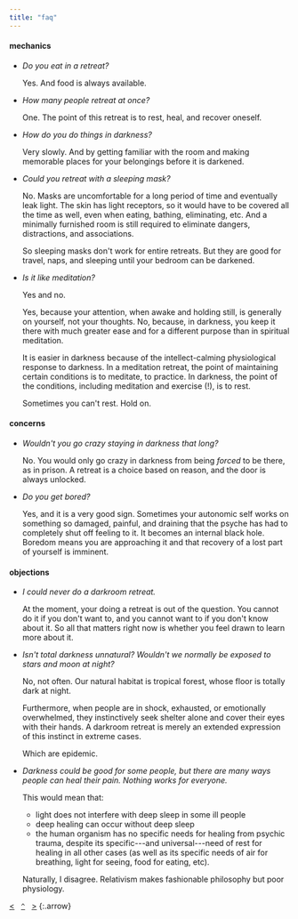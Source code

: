 ```yaml
---
title: "faq"
---
```


#### mechanics

- _Do you eat in a retreat?_

    Yes. And food is always available.

- _How many people retreat at once?_

    One. The point of this retreat is to rest, heal, and recover oneself.

- _How do you do things in darkness?_

    Very slowly. And by getting familiar with the room and making memorable places for your belongings before it is darkened.

- _Could you retreat with a sleeping mask?_

    No. Masks are uncomfortable for a long period of time and eventually leak light. The skin has light receptors, so it would have to be covered all the time as well, even when eating, bathing, eliminating, etc. And a minimally furnished room is still required to eliminate dangers, distractions, and associations.
	
    So sleeping masks don't work for entire retreats. But they are good for travel, naps, and sleeping until your bedroom can be darkened.

- _Is it like meditation?_

    Yes and no. 

    Yes, because your attention, when awake and holding still, is generally on yourself, not your thoughts. No, because, in darkness, you keep it there with much greater ease and for a different purpose than in spiritual meditation.
 
    It is easier in darkness because of the intellect-calming physiological response to darkness. In a meditation retreat, the point of maintaining certain conditions is to meditate, to practice. In darkness, the point of the conditions, including meditation and exercise (!), is to rest. 
    
    Sometimes you can't rest. Hold on.

#### concerns

- _Wouldn't you go crazy staying in darkness that long?_

    No. You would only go crazy in darkness from being _forced_ to be there, as in prison. A retreat is a choice based on reason, and the door is always unlocked.

- _Do you get bored?_

    Yes, and it is a very good sign. Sometimes your autonomic self works on something so damaged, painful, and draining that the psyche has had to completely shut off feeling to it. It becomes an internal black hole. Boredom means you are approaching it and that recovery of a lost part of yourself is imminent.

#### objections

- _I could never do a darkroom retreat._

    At the moment, your doing a retreat is out of the question. You cannot do it if you don't want to, and you cannot want to if you don't know about it. So all that matters right now is whether you feel drawn to learn more about it.

- _Isn't total darkness unnatural? Wouldn't we normally be exposed to stars and moon at night?_

    No, not often. Our natural habitat is tropical forest, whose floor is totally dark at night.

    Furthermore, when people are in shock, exhausted, or emotionally overwhelmed, they instinctively seek shelter alone and cover their eyes with their hands. A darkroom retreat is merely an extended expression of this instinct in extreme cases. 
	
    Which are epidemic.

- _Darkness could be good for some people, but there are many ways people can heal their pain. Nothing works for everyone._
    
    This would mean that:
    
    - light does not interfere with deep sleep in some ill people
    - deep healing can occur without deep sleep
    - the human organism has no specific needs for healing from psychic trauma, despite its specific---and universal---need of rest for healing in all other cases (as well as its specific needs of air for breathing, light for seeing, food for eating, etc).
    
    Naturally, I disagree. Relativism makes fashionable philosophy but poor physiology.

[&lt;](/make/)&nbsp;&nbsp;&nbsp;[`^`](/)&nbsp;&nbsp;&nbsp;[&gt;](/about)
{:.arrow}
